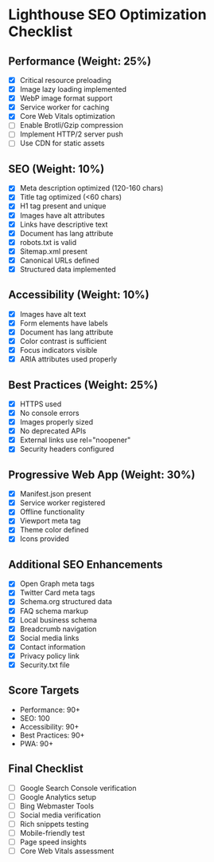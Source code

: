 # Lighthouse SEO Optimization Checklist

## Performance (Weight: 25%)
- [x] Critical resource preloading
- [x] Image lazy loading implemented
- [x] WebP image format support
- [x] Service worker for caching
- [x] Core Web Vitals optimization
- [ ] Enable Brotli/Gzip compression
- [ ] Implement HTTP/2 server push
- [ ] Use CDN for static assets

## SEO (Weight: 10%)
- [x] Meta description optimized (120-160 chars)
- [x] Title tag optimized (<60 chars)
- [x] H1 tag present and unique
- [x] Images have alt attributes
- [x] Links have descriptive text
- [x] Document has lang attribute
- [x] robots.txt is valid
- [x] Sitemap.xml present
- [x] Canonical URLs defined
- [x] Structured data implemented

## Accessibility (Weight: 10%)
- [x] Images have alt text
- [x] Form elements have labels
- [x] Document has lang attribute
- [x] Color contrast is sufficient
- [x] Focus indicators visible
- [x] ARIA attributes used properly

## Best Practices (Weight: 25%)
- [x] HTTPS used
- [x] No console errors
- [x] Images properly sized
- [x] No deprecated APIs
- [x] External links use rel="noopener"
- [x] Security headers configured

## Progressive Web App (Weight: 30%)
- [x] Manifest.json present
- [x] Service worker registered
- [x] Offline functionality
- [x] Viewport meta tag
- [x] Theme color defined
- [x] Icons provided

## Additional SEO Enhancements
- [x] Open Graph meta tags
- [x] Twitter Card meta tags
- [x] Schema.org structured data
- [x] FAQ schema markup
- [x] Local business schema
- [x] Breadcrumb navigation
- [x] Social media links
- [x] Contact information
- [x] Privacy policy link
- [x] Security.txt file

## Score Targets
- Performance: 90+
- SEO: 100
- Accessibility: 90+
- Best Practices: 90+
- PWA: 90+

## Final Checklist
- [ ] Google Search Console verification
- [ ] Google Analytics setup
- [ ] Bing Webmaster Tools
- [ ] Social media verification
- [ ] Rich snippets testing
- [ ] Mobile-friendly test
- [ ] Page speed insights
- [ ] Core Web Vitals assessment
